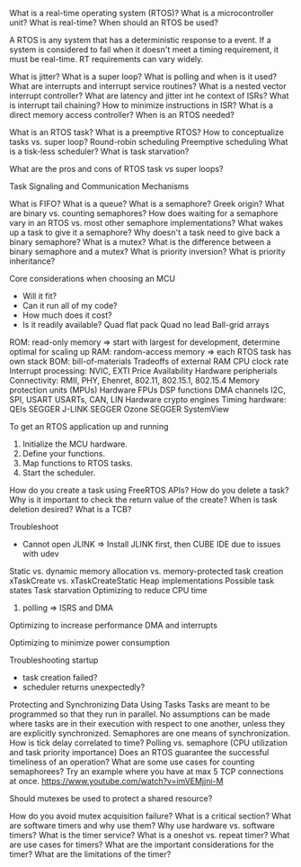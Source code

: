 What is a real-time operating system (RTOS)?
What is a microcontroller unit?
What is real-time?
When should an RTOS be used?

A RTOS is any system that has a deterministic response to a event.
If a system is considered to fail when it doesn't meet a timing requirement, it must be real-time.
RT requirements can vary widely.

What is jitter?
What is a super loop?
What is polling and when is it used?
What are interrupts and interrupt service routines?
What is a nested vector interrupt controller?
What are latency and jitter int he context of ISRs?
What is interrupt tail chaining?
How to minimize instructions in ISR?
What is a direct memory access controller?
When is an RTOS needed?

What is an RTOS task?
What is a preemptive RTOS?
How to conceptualize tasks vs. super loop?
Round-robin scheduling
Preemptive scheduling
What is a tisk-less scheduler?
What is task starvation?

What are the pros and cons of RTOS task vs super loops?

Task Signaling and Communication Mechanisms

What is FIFO?
What is a queue?
What is a semaphore? Greek origin?
What are binary vs. counting semaphores?
How does waiting for a semaphore vary in an RTOS vs. most other semaphore implementations?
What wakes up a task to give it a semaphore?
Why doesn't a task need to give back a binary semaphore?
What is a mutex?
What is the difference between a binary semaphore and a mutex?
What is priority inversion?
What is priority inheritance?

Core considerations when choosing an MCU
* Will it fit?
* Can it run all of my code?
* How much does it cost?
* Is it readily available?
Quad flat pack
Quad no lead
Ball-grid arrays

ROM: read-only memory => start with largest for development, determine optimal for scaling up
RAM: random-access memory => each RTOS task has own stack
BOM: bill-of-materials
Tradeoffs of external RAM
CPU clock rate
Interrupt processing: NVIC, EXTI
Price
Availability
Hardware peripherials
Connectivity: RMII, PHY, Ehenret, 802.11, 802.15.1, 802.15.4
Memory protection units (MPUs)
Hardware FPUs
DSP functions
DMA channels
I2C, SPI, USART
USARTs, CAN, LIN
Hardware crypto engines
Timing hardware: QEIs
SEGGER J-LINK
SEGGER Ozone
SEGGER SystemView

To get an RTOS application up and running
1. Initialize the MCU hardware.
2. Define your functions.
3. Map functions to RTOS tasks.
4. Start the scheduler.

How do you create a task using FreeRTOS APIs?
How do you delete a task?
Why is it important to check the return value of the create?
When is task deletion desired?
What is a TCB?

Troubleshoot
- Cannot open JLINK
=> Install JLINK first, then CUBE IDE due to issues with udev

Static vs. dynamic memory allocation vs. memory-protected task creation
xTaskCreate vs. xTaskCreateStatic
Heap implementations
Possible task states
Task starvation
Optimizing to reduce CPU time
1. polling => ISRS and DMA

Optimizing to increase performance
DMA and interrupts

Optimizing to minimize power consumption

Troubleshooting startup
- task creation failed?
- scheduler returns unexpectedly?

Protecting and Synchronizing Data Using Tasks
Tasks are meant to be programmed so that they run in parallel. No assumptions can be made where tasks are in their execution with respect to one another, unless they are explicitly synchronized.
Semaphores are one means of synchronization.
How is tick delay correlated to time?
Polling vs. semaphore (CPU utilization and task priority importance)
Does an RTOS guarantee the successful timeliness of an operation?
What are some use cases for counting semaphorees?
Try an example where you have at max 5 TCP connections at once.
https://www.youtube.com/watch?v=imVEMjjni-M

Should mutexes be used to protect a shared resource?

How do you avoid mutex acquisition failure?
What is a critical section?
What are software timers and why use them?
Why use hardware vs. software timers?
What is the timer service?
What is a oneshot vs. repeat timer?
What are use cases for timers?
What are the important considerations for the timer?
What are the limitations of the timer?